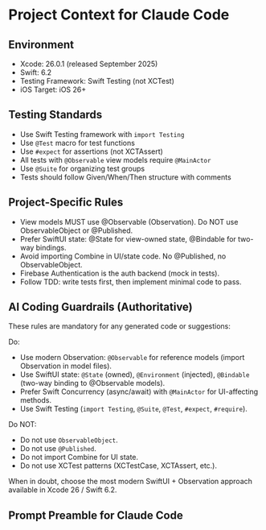 # Project Context for Claude Code

## Environment
- Xcode: 26.0.1 (released September 2025)
- Swift: 6.2
- Testing Framework: Swift Testing (not XCTest)
- iOS Target: iOS 26+

## Testing Standards
- Use Swift Testing framework with `import Testing`
- Use `@Test` macro for test functions
- Use `#expect` for assertions (not XCTAssert)
- All tests with `@Observable` view models require `@MainActor`
- Use `@Suite` for organizing test groups
- Tests should follow Given/When/Then structure with comments

## Project-Specific Rules
- View models MUST use @Observable (Observation). Do NOT use ObservableObject or @Published.
- Prefer SwiftUI state: @State for view-owned state, @Bindable for two-way bindings.
- Avoid importing Combine in UI/state code. No @Published, no ObservableObject.
- Firebase Authentication is the auth backend (mock in tests).
- Follow TDD: write tests first, then implement minimal code to pass.

## AI Coding Guardrails (Authoritative)

These rules are mandatory for any generated code or suggestions:

Do:
- Use modern Observation: `@Observable` for reference models (import Observation in model files).
- Use SwiftUI state: `@State` (owned), `@Environment` (injected), `@Bindable` (two-way binding to @Observable models).
- Prefer Swift Concurrency (async/await) with `@MainActor` for UI-affecting methods.
- Use Swift Testing (`import Testing`, `@Suite`, `@Test`, `#expect`, `#require`).

Do NOT:
- Do not use `ObservableObject`.
- Do not use `@Published`.
- Do not import Combine for UI state.
- Do not use XCTest patterns (XCTestCase, XCTAssert, etc.).

When in doubt, choose the most modern SwiftUI + Observation approach available in Xcode 26 / Swift 6.2.

## Prompt Preamble for Claude Code

